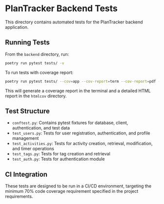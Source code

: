 # PlanTracker Backend Tests

This directory contains automated tests for the PlanTracker backend application.

## Running Tests

From the `backend` directory, run:

```bash
poetry run pytest tests/ -v
```

To run tests with coverage report:

```bash
poetry run pytest tests/ --cov=app --cov-report=term --cov-report=pdf -v
```

This will generate a coverage report in the terminal and a detailed HTML report in the `htmlcov` directory.

## Test Structure

- `conftest.py`: Contains pytest fixtures for database, client, authentication, and test data
- `test_users.py`: Tests for user registration, authentication, and profile management
- `test_activities.py`: Tests for activity creation, retrieval, modification, and timer operations
- `test_tags.py`: Tests for tag creation and retrieval
- `test_auth.py`: Tests for authentication module

## CI Integration

These tests are designed to be run in a CI/CD environment, targeting the minimum 70% code coverage requirement specified in the project requirements. 